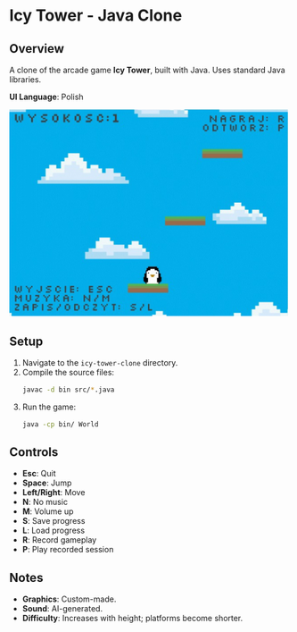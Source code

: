 # Icy Tower - Java Clone

## Overview
A clone of the arcade game **Icy Tower**, built with Java. Uses standard Java libraries.

**UI Language**: Polish  

<img src="game.jpg" alt="Game Screenshot" width="500"/>

## Setup
1. Navigate to the `icy-tower-clone` directory.
2. Compile the source files:
   ```bash
   javac -d bin src/*.java
   ```
3. Run the game:
   ```bash
   java -cp bin/ World
   ```

## Controls
- **Esc**: Quit
- **Space**: Jump
- **Left/Right**: Move
- **N**: No music
- **M**: Volume up
- **S**: Save progress
- **L**: Load progress
- **R**: Record gameplay
- **P**: Play recorded session

## Notes
- **Graphics**: Custom-made.
- **Sound**: AI-generated.
- **Difficulty**: Increases with height; platforms become shorter.

